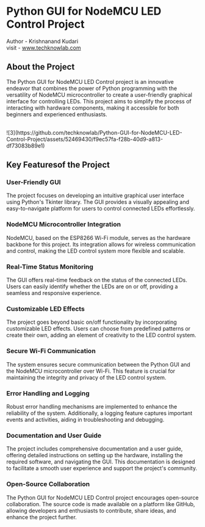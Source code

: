 # Python GUI for NodeMCU LED Control Project
Author - Krishnanand Kudari
<br>
visit - www.techknowlab.com

## About the Project
The Python GUI for NodeMCU LED Control project is an innovative endeavor that combines the power of Python programming with the versatility of NodeMCU microcontroller to create a user-friendly graphical interface for controlling LEDs. This project aims to simplify the process of interacting with hardware components, making it accessible for both beginners and experienced enthusiasts.

<br>
![3](https://github.com/techknowlab/Python-GUI-for-NodeMCU-LED-Control-Project/assets/52469430/f9ec57fa-f28b-40d9-a813-df73083b89e1)
<br>

## Key Featuresof the Project
### User-Friendly GUI
The project focuses on developing an intuitive graphical user interface using Python's Tkinter library. The GUI provides a visually appealing and easy-to-navigate platform for users to control connected LEDs effortlessly.

### NodeMCU Microcontroller Integration
NodeMCU, based on the ESP8266 Wi-Fi module, serves as the hardware backbone for this project. Its integration allows for wireless communication and control, making the LED control system more flexible and scalable.
### Real-Time Status Monitoring
The GUI offers real-time feedback on the status of the connected LEDs. Users can easily identify whether the LEDs are on or off, providing a seamless and responsive experience.
### Customizable LED Effects
The project goes beyond basic on/off functionality by incorporating customizable LED effects. Users can choose from predefined patterns or create their own, adding an element of creativity to the LED control system.
### Secure Wi-Fi Communication
The system ensures secure communication between the Python GUI and the NodeMCU microcontroller over Wi-Fi. This feature is crucial for maintaining the integrity and privacy of the LED control system.
### Error Handling and Logging
Robust error handling mechanisms are implemented to enhance the reliability of the system. Additionally, a logging feature captures important events and activities, aiding in troubleshooting and debugging.
### Documentation and User Guide
The project includes comprehensive documentation and a user guide, offering detailed instructions on setting up the hardware, installing the required software, and navigating the GUI. This documentation is designed to facilitate a smooth user experience and support the project's community.
### Open-Source Collaboration
The Python GUI for NodeMCU LED Control project encourages open-source collaboration. The source code is made available on a platform like GitHub, allowing developers and enthusiasts to contribute, share ideas, and enhance the project further.

